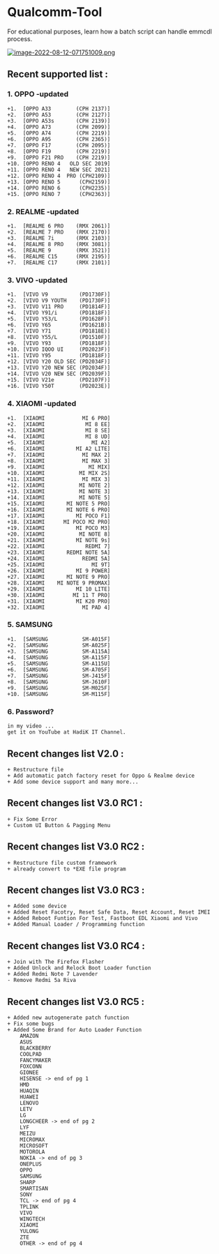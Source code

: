 # Qualcomm-Tool
For educational purposes, learn how a batch script can handle emmcdl process.

[![image-2022-08-12-071751009.png](https://i.postimg.cc/Dfb5WbKV/image-2022-08-12-071751009.png)](https://postimg.cc/ThfnF1wQ)

## Recent supported list :

### 1. OPPO -updated
```
+1.  [OPPO A33        (CPH 2137)]
+2.  [OPPO A53        (CPH 2127)]
+3.  [OPPO A53s       (CPH 2139)]
+4.  [OPPO A73        (CPH 2099)]
+5.  [OPPO A74        (CPH 2219)]
+6.  [OPPO A95        (CPH 2365)]
+7.  [OPPO F17        (CPH 2095)]
+8.  [OPPO F19        (CPH 2219)]
+9.  [OPPO F21 PRO    (CPH 2219)]
+10. [OPPO RENO 4   OLD SEC 2019]
+11. [OPPO RENO 4   NEW SEC 2021]
+12. [OPPO RENO 4  PRO (CPH2109)]
+13. [OPPO RENO 5      (CPH2159)]
+14. [OPPO RENO 6      (CPH2235)]
+15. [OPPO RENO 7      (CPH2363)]
```

### 2. REALME -updated
```
+1.  [REALME 6 PRO    (RMX 2061)]
+2.  [REALME 7 PRO    (RMX 2170)]
+3.  [REALME 7i       (RMX 2103)]
+4.  [REALME 8 PRO    (RMX 3081)]
+5.  [REALME 9        (RMX 3521)]
+6.  [REALME C15      (RMX 2195)]
+7.  [REALME C17      (RMX 2101)]
```

### 3. VIVO -updated
```
+1.  [VIVO V9          (PD1730F)]
+2.  [VIVO V9 YOUTH    (PD1730F)]
+3.  [VIVO V11 PRO     (PD1814F)]
+4.  [VIVO Y91/i       (PD1818F)]
+5.  [VIVO Y53/L       (PD1628F)]
+6.  [VIVO Y65         (PD1621B)]
+7.  [VIVO Y71         (PD1818E)]
+8.  [VIVO Y55/L       (PD1510F)]
+9.  [VIVO Y93         (PD1818F)]
+10. [VIVO IQOO UI     (PD2023F)]
+11. [VIVO Y95         (PD1818F)]
+12. [VIVO Y20 OLD SEC (PD2034F)]
+13. [VIVO Y20 NEW SEC (PD2034F)]
+14. [VIVO V20 NEW SEC (PD2039F)]
+15. [VIVO V21e        (PD2107F)]
+16. [VIVO Y50T        (PD2023E)]
```

### 4. XIAOMI -updated
```
+1.  [XIAOMI            MI 6 PRO]
+2.  [XIAOMI             MI 8 EE]
+3.  [XIAOMI             MI 8 SE]
+4.  [XIAOMI             MI 8 UD]
+5.  [XIAOMI               MI A2]
+6.  [XIAOMI          MI A2 LITE]
+7.  [XIAOMI            MI MAX 2]
+8.  [XIAOMI            MI MAX 3]
+9.  [XIAOMI              MI MIX]
+10. [XIAOMI           MI MIX 2S]
+11. [XIAOMI            MI MIX 3]
+12. [XIAOMI           MI NOTE 2]
+13. [XIAOMI           MI NOTE 3]
+14. [XIAOMI           MI NOTE 5]
+15. [XIAOMI       MI NOTE 5 PRO]
+16. [XIAOMI       MI NOTE 6 PRO]
+17. [XIAOMI          MI POCO F1]
+18. [XIAOMI      MI POCO M2 PRO]
+19. [XIAOMI          MI POCO M3]
+20. [XIAOMI           MI NOTE 8]
+21. [XIAOMI          MI NOTE 9s]
+22. [XIAOMI             REDMI 7]
+23. [XIAOMI       REDMI NOTE 5A]
+24. [XIAOMI            REDMI 5A]
+25. [XIAOMI               MI 9T]
+26. [XIAOMI          MI 9 POWER]
+27. [XIAOMI       MI NOTE 9 PRO]
+28. [XIAOMI    MI NOTE 9 PROMAX]
+29. [XIAOMI          MI 10 LITE]
+30. [XIAOMI         MI 11 T PRO]
+31. [XIAOMI          MI K20 PRO]
+32. [XIAOMI            MI PAD 4]

```

### 5. SAMSUNG
```
+1.  [SAMSUNG           SM-A015F]
+2.  [SAMSUNG           SM-A025F]
+3.  [SAMSUNG           SM-A115A]
+4.  [SAMSUNG           SM-A115F]
+5.  [SAMSUNG           SM-A115U]
+6.  [SAMSUNG           SM-A705F]
+7.  [SAMSUNG           SM-J415F]
+8.  [SAMSUNG           SM-J610F]
+9.  [SAMSUNG           SM-M025F]
+10. [SAMSUNG           SM-M115F]
```

### 6. Password?
```
in my video ... 
get it on YouTube at HadiK IT Channel.
```

## Recent changes list V2.0 :

```
+ Restructure file
+ Add automatic patch factory reset for Oppo & Realme device
+ Add some device support and many more...
```

## Recent changes list V3.0 RC1 :

```
+ Fix Some Error
+ Custom UI Button & Pagging Menu
```

## Recent changes list V3.0 RC2 :

```
+ Restructure file custom framework
+ already convert to *EXE file program
```

## Recent changes list V3.0 RC3 :

```
+ Added some device
+ Added Reset Facotry, Reset Safe Data, Reset Account, Reset IMEI
+ Added Reboot Funtion For Test, Fastboot EDL Xiaomi and Vivo
+ Added Manual Loader / Programming function
```

## Recent changes list V3.0 RC4 :

```
+ Join with The Firefox Flasher
+ Added Unlock and Relock Boot Loader function
+ Added Redmi Note 7 Lavender
- Remove Redmi 5a Riva
```

## Recent changes list V3.0 RC5 :

```
+ Added new autogenerate patch function
+ Fix some bugs
+ Added Some Brand for Auto Loader Function
	AMAZON
	ASUS
	BLACKBERRY
	COOLPAD
	FANCYMAKER
	FOXCONN
	GIONEE
	HISENSE -> end of pg 1
	HMD
	HUAQIN
	HUAWEI
	LENOVO
	LETV
	LG
	LONGCHEER -> end of pg 2
	LYF
	MEIZU
	MICROMAX
	MICROSOFT
	MOTOROLA
	NOKIA -> end of pg 3
	ONEPLUS
	OPPO
	SAMSUNG
	SHARP
	SMARTISAN
	SONY
	TCL -> end of pg 4
	TPLINK
	VIVO
	WINGTECH
	XIAOMI
	YULONG
	ZTE
	OTHER -> end of pg 4
```
